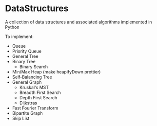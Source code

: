 # DataStructures

A collection of data structures and associated algorithms implemented in Python

To implement:
- Queue
- Priority Queue
- General Tree
- Binary Tree
    - Binary Search    
- Min/Max Heap (make heapifyDown prettier)
- Self-Balancing Tree
- General Graph
   - Kruskal's MST
   - Breadth First Search
   - Depth First Search
   - Dijkstras
- Fast Fourier Transform
- Bipartite Graph
- Skip List
